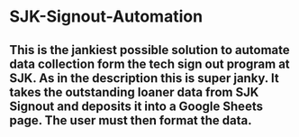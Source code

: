 # SJK-Signout-Automation
## This is the jankiest possible solution to automate data collection form the tech sign out program at SJK. As in the description this is super janky. It takes the outstanding loaner data from SJK Signout and deposits it into a Google Sheets page. The user must then format the data. 
